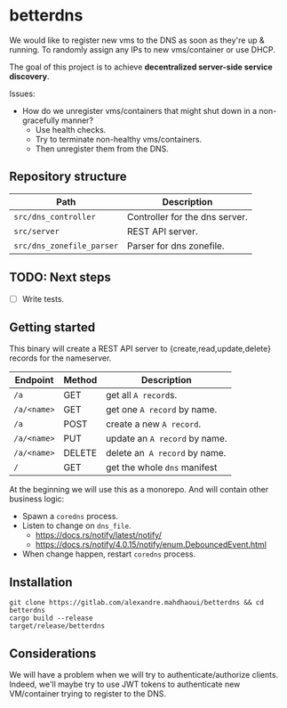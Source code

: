 # betterdns

We would like to register new vms to the DNS as soon as they're up & running. 
To randomly assign any IPs to new vms/container or use DHCP.

The goal of this project is to achieve **decentralized server-side service discovery**.

Issues: 
- How do we unregister vms/containers that might shut down in a non-gracefully manner?
  - Use health checks.
  - Try to terminate non-healthy vms/containers.
  - Then unregister them from the DNS.

## Repository structure

| Path                      | Description                    |
|---------------------------|--------------------------------|
| `src/dns_controller`      | Controller for the dns server. |
| `src/server`              | REST API server.               |
| `src/dns_zonefile_parser` | Parser for dns zonefile.       |

## TODO: Next steps
- [ ] Write tests.

## Getting started

This binary will create a REST API server to {create,read,update,delete} records for the nameserver.

| Endpoint    | Method | Description                   |
|-------------|--------|-------------------------------|
| `/a`        | GET    | get all `A record`s.          |
| `/a/<name>` | GET    | get one `A record` by name.   |
| `/a`        | POST   | create a new `A record`.      |
| `/a/<name>` | PUT    | update an `A record` by name. |
| `/a/<name>` | DELETE | delete an` A record` by name. |
| `/`         | GET    | get the whole `dns` manifest  |

At the beginning we will use this as a monorepo. And will contain other business logic:
- Spawn a `coredns` process.
- Listen to change on `dns_file`.
  - https://docs.rs/notify/latest/notify/
  - https://docs.rs/notify/4.0.15/notify/enum.DebouncedEvent.html 
- When change happen, restart `coredns` process.

## Installation

```shell
git clone https://gitlab.com/alexandre.mahdhaoui/betterdns && cd betterdns
cargo build --release
target/release/betterdns
```

## Considerations

We will have a problem when we will try to authenticate/authorize clients.
Indeed, we'll maybe try to use JWT tokens to authenticate new VM/container trying to register to the DNS.